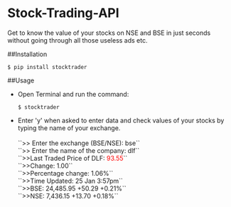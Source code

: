 # Stock-Trading-API

Get to know the value of your stocks on NSE and BSE in just seconds without going through all those useless ads etc.

##Installation

``$ pip install stocktrader``

##Usage
<ul>
<li>Open Terminal and run the command:</li>

``$ stocktrader``

<li> Enter 'y' when asked to enter data and check values of your stocks by typing the name of your exchange.</li>
<br>``>> Enter the exchange (BSE/NSE): bse``
<br>``>> Enter the name of the company: dlf``
<br>``>>Last Traded Price of DLF: <font color="red">93.55</font>``
<br>``>>Change: 1.00``
<br>``>>Percentage change: 1.06%``
<br>``>>Time Updated: 25 Jan 3:57pm``
<br>``>>BSE: 24,485.95   +50.29   +0.21%``
<br>``>>NSE: 7,436.15    +13.70    +0.18%``

<img href="http://postimg.org/image/h1dar4nv5/">

